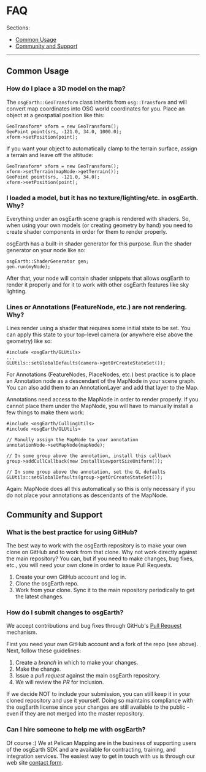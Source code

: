 # FAQ

Sections:

  - [Common Usage](#common-usage)
  - [Community and Support](#community-and-support)

-----

## Common Usage

### How do I place a 3D model on the map?

The `osgEarth::GeoTransform` class inherits from `osg::Transform` and
will convert map coordinates into OSG world coordinates for you. Place
an object at a geospatial position like this:
```
GeoTransform* xform = new GeoTransform();
GeoPoint point(srs, -121.0, 34.0, 1000.0);
xform->setPosition(point);
``` 
If you want your object to automatically clamp to the terrain surface,
assign a terrain and leave off the altitude:
```
GeoTransform* xform = new GeoTransform();
xform->setTerrain(mapNode->getTerrain());
GeoPoint point(srs, -121.0, 34.0);
xform->setPosition(point);
```

### I loaded a model, but it has no texture/lighting/etc. in osgEarth. Why?

Everything under an osgEarth scene graph is rendered with shaders. So,
when using your own models (or creating geometry by hand) you need to
create shader components in order for them to render properly.

osgEarth has a built-in shader generator for this purpose. Run the
shader generator on your node like so:
```
osgEarth::ShaderGenerator gen;
gen.run(myNode);
```
After that, your node will contain shader snippets that allows
osgEarth to render it properly and for it to work with other osgEarth
features like sky lighting.

### Lines or Annotations (FeatureNode, etc.) are not rendering. Why?

Lines render using a shader that requires some initial state to be
set. You can apply this state to your top-level camera (or anywhere
else above the geometry) like so:
``` 
#include <osgEarth/GLUtils>
...
GLUtils::setGlobalDefaults(camera->getOrCreateStateSet());
```
For Annotations (FeatureNodes, PlaceNodes, etc.) best practice is to
place an Annotation node as a descendant of the MapNode in your scene
graph. You can also add them to an AnnotationLayer and add that layer
to the Map.

Annotations need access to the MapNode in order to render properly. If
you cannot place them under the MapNode, you will have to manually
install a few things to make them work:
```
#include <osgEarth/CullingUtils>
#include <osgEarth/GLUtils>

// Manully assign the MapNode to your annotation
annotationNode->setMapNode(mapNode);
    
// In some group above the annotation, install this callback
group->addCullCallback(new InstallViewportSizeUniform());
    
// In some group above the annotation, set the GL defaults
GLUtils::setGlobalDefaults(group->getOrCreateStateSet());
``` 
Again: MapNode does all this automatically so this is only necessary
if you do not place your annotations as descendants of the MapNode.

## Community and Support

### What is the best practice for using GitHub?

The best way to work with the osgEarth repository is to make your own
clone on GitHub and to work from that clone. Why not work directly
against the main repository? You can, but if you need to make changes,
bug fixes, etc., you will need your own clone in order to issue Pull
Requests.

1.  Create your own GitHub account and log in.
2.  Clone the osgEarth repo.
3.  Work from your clone. Sync it to the main repository periodically
    to get the latest changes.
    
### How do I submit changes to osgEarth?

We accept contributions and bug fixes through GitHub's [Pull
Request](https://help.github.com/articles/using-pull-requests)
mechanism.
 
First you need your own GitHub account and a fork of the repo (see
above). Next, follow these guidelines:

1.  Create a *branch* in which to make your changes.
2.  Make the change.
3.  Issue a *pull request* against the main osgEarth repository.
4.  We will review the *PR* for inclusion.
 
If we decide NOT to include your submission, you can still keep it in
your cloned repository and use it yourself. Doing so maintains
compliance with the osgEarth license since your changes are still
available to the public - even if they are not merged into the master
repository.

### Can I hire someone to help me with osgEarth?

Of course :) We at Pelican Mapping are in the business of supporting
users of the osgEarth SDK and are available for contracting, training,
and integration services. The easiest way to get in touch with us is
through our web site [contact form](http://web.pelicanmapping.com/contact_us/).
